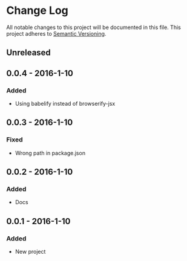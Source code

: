 # Change Log
All notable changes to this project will be documented in this file.
This project adheres to [Semantic Versioning](http://semver.org/).

## Unreleased

## 0.0.4 - 2016-1-10
### Added
- Using babelify instead of browserify-jsx

## 0.0.3 - 2016-1-10
### Fixed
- Wrong path in package.json

## 0.0.2 - 2016-1-10
### Added
- Docs

## 0.0.1 - 2016-1-10
### Added
- New project
